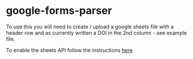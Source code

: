 # google-forms-parser

To use this you will need to create / upload a google sheets file with a header row and as currently written a DOI in the 2nd column - see example file.

To enable the sheets API follow the instructions [here](https://developers.google.com/sheets/api/quickstart/python#step_1_turn_on_the)
